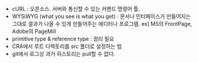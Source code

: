 - cURL : 오픈소스. 서버와 통신할 수 있는 커맨드 명령어 툴.
- WYSiWYG (what you see is what you get) : 문서나 인터페이스가 만들어지는 그대로 결과가 나올 수 있게 만들어주는 에디터나 프로그램. ex) MS의 FrontPage, Adobe의 PageMill
- primitive type & reference type : 정리 필요
- CRA에서 루트 디렉토리를 src 폴더로 설정하는 법
- git에서 로그상 과거 히스토리는 pull할 수 없다.  

